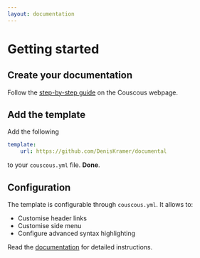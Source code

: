 ```yaml
---
layout: documentation
---
```


# Getting started

## Create your documentation

Follow the [step-by-step guide](http://couscous.io/) on the Couscous webpage.

## Add the template

Add the following

```yaml
template:
    url: https://github.com/DenisKramer/documental
```

to your `couscous.yml` file. **Done**.

## Configuration

The template is configurable through `couscous.yml`. It allows to:

- Customise header links
- Customise side menu
- Configure advanced syntax highlighting

Read the [documentation](documentation.html) for detailed instructions.
